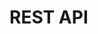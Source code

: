 # REST API

<!-- @TODO VFS-7218 missing chapter -->

<!-- short description, links to swaggers, REST CLI -->

